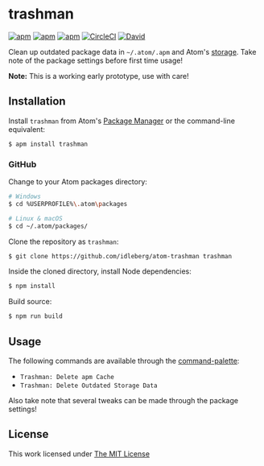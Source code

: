 # trashman

[![apm](https://flat.badgen.net/apm/license/trashman)](https://atom.io/packages/trashman)
[![apm](https://flat.badgen.net/apm/v/trashman)](https://atom.io/packages/trashman)
[![apm](https://flat.badgen.net/apm/dl/trashman)](https://atom.io/packages/trashman)
[![CircleCI](https://flat.badgen.net/circleci/github/idleberg/atom-trashman)](https://circleci.com/gh/idleberg/atom-trashman)
[![David](https://flat.badgen.net/david/dep/idleberg/atom-trashman)](https://david-dm.org/idleberg/atom-trashman)

Clean up outdated package data in `~/.atom/.apm` and Atom's [storage](https://developer.mozilla.org/docs/Web/API/Storage). Take note of the package settings before first time usage!

**Note:** This is a working early prototype, use with care!

## Installation

Install `trashman` from Atom's [Package Manager](http://flight-manual.atom.io/using-atom/sections/atom-packages/) or the command-line equivalent:

`$ apm install trashman`

### GitHub

Change to your Atom packages directory:

```bash
# Windows
$ cd %USERPROFILE%\.atom\packages

# Linux & macOS
$ cd ~/.atom/packages/
```

Clone the repository as `trashman`:

```bash
$ git clone https://github.com/idleberg/atom-trashman trashman
```

Inside the cloned directory, install Node dependencies:

```bash
$ npm install
```

Build source:

```bash
$ npm run build
```

## Usage

The following commands are available through the [command-palette](https://atom.io/docs/latest/getting-started-atom-basics#command-palette):

- `Trashman: Delete apm Cache`
- `Trashman: Delete Outdated Storage Data`

Also take note that several tweaks can be made through the package settings!

## License

This work licensed under [The MIT License](https://opensource.org/licenses/MIT)
